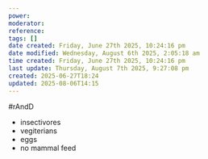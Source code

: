 ```yaml
---
power: 
moderator: 
reference: 
tags: []
date created: Friday, June 27th 2025, 10:24:16 pm
date modified: Wednesday, August 6th 2025, 2:05:18 am
time created: Friday, June 27th 2025, 10:24:16 pm
last update: Thursday, August 7th 2025, 9:27:08 pm
created: 2025-06-27T18:24
updated: 2025-08-06T14:15
---
```

#rAndD 
- insectivores
- vegiterians
- eggs
- no mammal feed